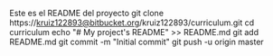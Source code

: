 Este es el README del proyecto
git clone https://kruiz122893@bitbucket.org/kruiz122893/curriculum.git
cd curriculum
echo "# My project's README" >> README.md
git add README.md
git commit -m "Initial commit"
git push -u origin master
